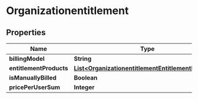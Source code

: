 # Organizationentitlement

## Properties
Name | Type | Description | Notes
------------ | ------------- | ------------- | -------------
**billingModel** | **String** |  |  [optional]
**entitlementProducts** | [**List&lt;OrganizationentitlementEntitlementProducts&gt;**](OrganizationentitlementEntitlementProducts.md) |  |  [optional]
**isManuallyBilled** | **Boolean** |  |  [optional]
**pricePerUserSum** | **Integer** |  |  [optional]
